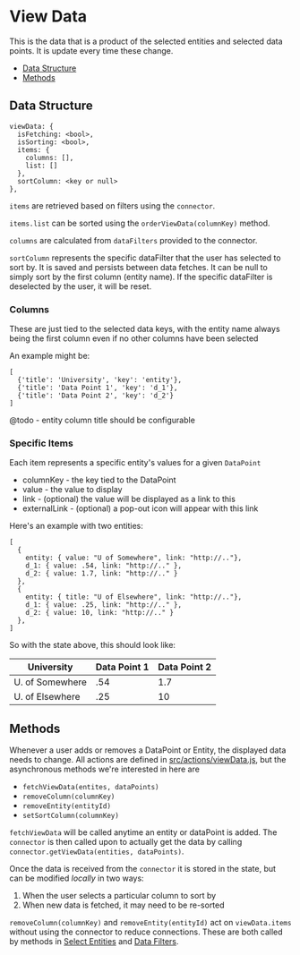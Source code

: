 # View Data

This is the data that is a product of the selected entities
and selected data points. It is update every time these change.

- [Data Structure](#data)
- [Methods](#methods)

<a name='data'></a>
## Data Structure

    viewData: {
      isFetching: <bool>,
      isSorting: <bool>,
      items: {
        columns: [],
        list: []
      },
      sortColumn: <key or null>
    },

`items` are retrieved based on filters using the `connector`.

`items.list` can be sorted using the `orderViewData(columnKey)`
method.

`columns` are calculated from `dataFilters` provided to the connector.

`sortColumn` represents the specific dataFilter that the user has
selected to sort by. It is saved and persists between data fetches.
It can be null to simply sort by the first column (entity name). If
the specific dataFilter is deselected by the user, it will be reset.

### Columns

These are just tied to the selected data keys, with the entity name
always being the first column even if no other columns have been selected

An example might be:

    [
      {'title': 'University', 'key': 'entity'},
      {'title': 'Data Point 1', 'key': 'd_1'},
      {'title': 'Data Point 2', 'key': 'd_2'}
    ]

@todo - entity column title should be configurable


### Specific Items

Each item represents a specific entity's values for a given `DataPoint`

 - columnKey - the key tied to the DataPoint
  - value - the value to display
  - link - (optional) the value will be displayed as a link to this
  - externalLink - (optional) a pop-out icon will appear with this link

Here's an example with two entities:

    [
      { 
        entity: { value: "U of Somewhere", link: "http://.."},
        d_1: { value: .54, link: "http://.." },
        d_2: { value: 1.7, link: "http://.." }
      },
      { 
        entity: { title: "U of Elsewhere", link: "http://.."},
        d_1: { value: .25, link: "http://.." },
        d_2: { value: 10, link: "http://.." }
      },
    ]

So with the state above, this should look like:

| University      | Data Point 1 | Data Point 2 |
| --------------- | ------------ | ------------ |
| U. of Somewhere | .54          | 1.7          |
| U. of Elsewhere | .25          | 10           |

<a name='data'></a>
## Methods

Whenever a user adds or removes a DataPoint or Entity, the
displayed data needs to change. All actions are defined in
[src/actions/viewData.js](../../src/actions/viewData.js),
but the asynchronous methods we're interested in here are

- `fetchViewData(entites, dataPoints)`
- `removeColumn(columnKey)`
- `removeEntity(entityId)`
- `setSortColumn(columnKey)`

`fetchViewData` will be called anytime
an entity or dataPoint is added. The `connector` is then
called upon to actually get the data by calling
`connector.getViewData(entities, dataPoints)`.

Once the data is received from the `connector` it is stored
in the state, but can be modified *locally* in two ways:

 1. When the user selects a particular column to sort by
 2. When new data is fetched, it may need to be re-sorted

`removeColumn(columnKey)` and `removeEntity(entityId)` act
on `viewData.items` without using the connector to reduce
connections. These are both called by methods in
[Select Entities](SelectEntities.md) and
[Data Filters](DataFilters.md).
